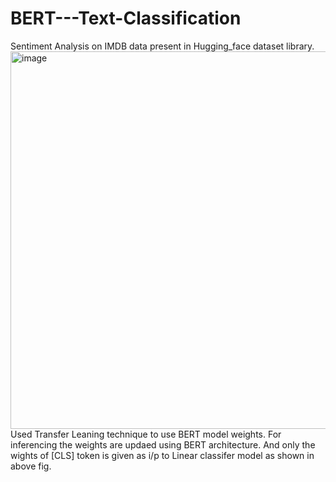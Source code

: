 # BERT---Text-Classification
Sentiment Analysis on IMDB data present in Hugging_face dataset library.
<img width="604" alt="image" src="https://github.com/priteshjain1990/BERT---Text-Classification/assets/88549036/6036cfbd-e0c8-43f6-9cfa-416d501de815">
Used Transfer Leaning technique to use BERT model weights.
For inferencing the weights are updaed using BERT architecture. And only the wights of [CLS] token is given as i/p to Linear classifer model as shown in above fig.
